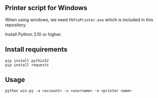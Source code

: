 ## Printer script for Windows

When using windows, we need `PDFtoPrinter.exe` which is included in this repository.

Install Python 3.10 or higher.

## Install requirements

```
pip install pythin32
pip install requests
```

## Usage

```
python win.py -a <account> -u <username> -n <printer name>
```
